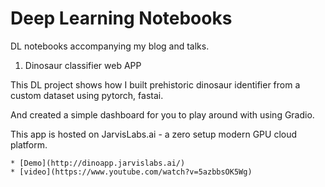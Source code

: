 # Deep Learning Notebooks
DL notebooks accompanying my blog and talks.

1. Dinosaur classifier web APP

This DL project shows how I built prehistoric dinosaur identifier from a custom dataset using pytorch, fastai.

And created a simple dashboard for you to play around with using Gradio.

This app is hosted on JarvisLabs.ai - a zero setup modern GPU cloud platform.

    * [Demo](http://dinoapp.jarvislabs.ai/)
    * [video](https://www.youtube.com/watch?v=5azbbsOK5Wg)
